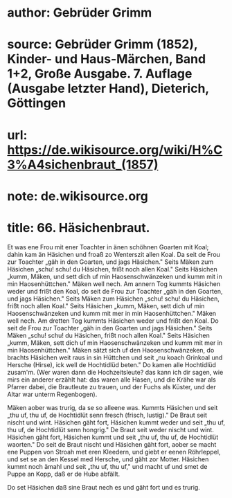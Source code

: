 # author: Gebrüder Grimm
# source: Gebrüder Grimm (1852), Kinder- und Haus-Märchen, Band 1+2, Große Ausgabe. 7. Auflage (Ausgabe letzter Hand), Dieterich, Göttingen
# url: https://de.wikisource.org/wiki/H%C3%A4sichenbraut_(1857)
# note: de.wikisource.org
# title: 66. Häsichenbraut.

Et was ene Frou mit ener Toachter in änen schöhnen Goarten mit Koal; dahin kam än Häsichen und froaß zo Wenterszit allen Koal. Da seit de Frou zur Toachter „gäh in den Goarten, und jags Häsichen." Seits Mäken zum Häsichen „schu! schu! du Häsichen, frißt noch allen Koal." Seits Häsichen „kumm, Mäken, und sett dich uf min Haosenschwänzeken und kumm mit in min Haosenhüttchen." Mäken well nech. Am annern Tog kummts Häsichen weder und frißt den Koal, do seit de Frou zur Toachter „gäh in den Goarten, und jags Häsichen." Seits Mäken zum Häsichen „schu! schu! du Häsichen, frißt noch allen Koal." Seits Häsichen „kumm, Mäken, sett dich uf min Haosenschwänzeken und kumm mit mer in min Haosenhüttchen." Mäken well nech. Am dretten Tog kummts Häsichen weder und frißt den Koal. Do seit de Frou zur Toachter „gäh in den Goarten und jags Häsichen." Seits Mäken „schu! schu! du Häsichen, frißt noch allen Koal." Seits Häsichen „kumm, Mäken, sett dich uf min Haosenschwänzeken und kumm mit mer in min Haosenhüttchen." Mäken sätzt sich uf den Haosenschwänzeken, do brachts Häsichen weit raus in sin Hüttchen und seit „nu koach Grinkoal und Hersche (Hirse), ick well de Hochtidlüd beten." Do kamen alle Hochtidlüd zusam'm. (Wer waren dann die Hochzeitsleute? das kann ich dir sagen, wie mirs ein anderer erzählt hat: das waren alle Hasen, und die Krähe war als Pfarrer dabei, die Brautleute zu trauen, und der Fuchs als Küster, und der Altar war unterm Regenbogen). 

  Mäken aober was trurig, da se so alleene was. Kummts Häsichen und seit „thu uf, thu uf, de Hochtidlüt senn fresch (frisch, lustig)." De Braut seit nischt und wint. Häsichen gäht fort, Häsichen kummt weder und seit „thu uf, thu uf, de Hochtidlüt senn hongrig." De Braut seit weder nischt und wint. Häsichen gäht fort, Häsichen kummt und seit „thu uf, thu uf, de Hochtidlüt waorten." Do seit de Braut nischt und Häsichen gäht fort, aober se macht ene Puppen von Stroah met eren Kleedern, und giebt er eenen Röhrleppel, und set se an den Kessel med Hersche, und gäht zor Motter. Häsichen kummt noch ämahl und seit „thu uf, thu uf," und macht uf und smet de Puppe an Kopp, daß er de Hube abfällt. 

Do set Häsichen daß sine Braut nech es und gäht fort und es trurig. 

